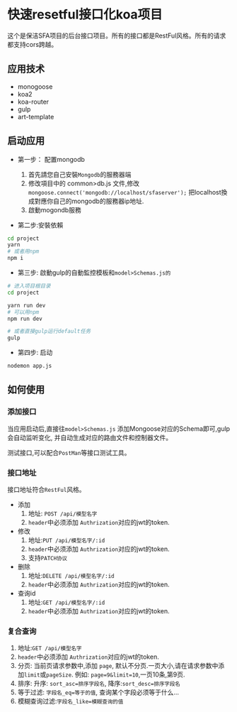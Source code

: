 # 快速resetful接口化koa项目

这个是保洁SFA项目的后台接口项目。所有的接口都是RestFul风格。所有的请求都支持cors跨越。

## 应用技术

+ monogoose
+ koa2
+ koa-router
+ gulp
+ art-template

## 启动应用

+ 第一步： 配置mongodb

  1. 首先請您自己安裝`Mongodb`的服務器端
  1. 修改項目中的 common>db.js  文件,修改  `mongoose.connect('mongodb://localhost/sfaserver');` 把localhost換成對應你自己的mongodb的服務器ip地址.
  1. 啟動mogondb服務

+ 第二步:安裝依賴

```sh
cd project
yarn
# 或者用npm
npm i
```

+ 第三步: 啟動gulp的自動監控模板和`model>Schemas.js的`

```sh
# 进入项目根目录
cd project

yarn run dev
# 可以用npm
npm run dev

# 或者直接gulp运行default任务
gulp
```

+ 第四步: 启动

```sh
nodemon app.js
```

## 如何使用

### 添加接口

当应用启动后,直接往`model>Schemas.js` 添加Mongoose对应的Schema即可,gulp会自动监听变化,
并自动生成对应的路由文件和控制器文件。

测试接口,可以配合`PostMan`等接口测试工具。

### 接口地址

接口地址符合`RestFul`风格。

+ 添加
  1. 地址: `POST /api/模型名字`
  1. `header`中必须添加 `Authrization`对应的jwt的token.
+ 修改
  1. 地址:`PUT /api/模型名字/:id`
  1. `header`中必须添加 `Authrization`对应的jwt的token.
  1. 支持`PATCH协议`
+ 删除
  1. 地址:`DELETE /api/模型名字/:id`
  1. `header`中必须添加 `Authrization`对应的jwt的token.
+ 查询id
  1. 地址:`GET /api/模型名字/:id`
  1. `header`中必须添加 `Authrization`对应的jwt的token.
  
### 复合查询

1. 地址:`GET /api/模型名字`
1. `header`中必须添加 `Authrization`对应的jwt的token.
1. 分页: 当前页请求参数中,添加 `page`, 默认不分页.一页大小,请在请求参数中添加`limit`或`pageSize`. 例如:   `page=9&limit=10`,一页10条,第9页.
1. 排序: 升序: `sort_asc=排序字段名`, 降序:`sort_desc=排序字段名`
1. 等于过滤: `字段名_eq=等于的值`, 查询某个字段必须等于什么...
1. 模糊查询过滤:`字段名_like=模糊查询的值`
  